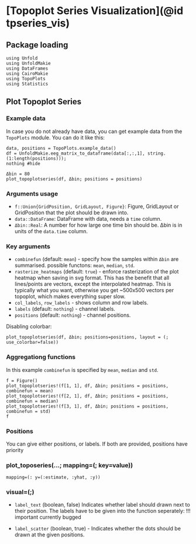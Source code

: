 # [Topoplot Series Visualization](@id tpseries_vis)


## Package loading
```@example main
using Unfold
using UnfoldMakie
using DataFrames
using CairoMakie
using TopoPlots
using Statistics
```
## Plot Topoplot Series

### Example data

In case you do not already have data, you can get example data from the `TopoPlots` module. 
You can do it like this:
```@example main
data, positions = TopoPlots.example_data()
df = UnfoldMakie.eeg_matrix_to_dataframe(data[:,:,1], string.(1:length(positions)));
nothing #hide
```

```@example main
Δbin = 80
plot_topoplotseries(df, Δbin; positions = positions)
```
### Arguments usage

- `f::Union{GridPosition, GridLayout, Figure}`: Figure, GridLayout or GridPosition that the plot should be drawn into.
- `data::DataFrame`: DataFrame with data, needs a `time` column.
- `Δbin::Real`: A number for how large one time bin should be. Δbin is in units of the `data.time` column.

### Key arguments
- `combinefun` (default: `mean`) - specify how the samples within `Δbin` are summarised.
    possible functons: `mean`, `median`, `std`. 
- `rasterize_heatmaps` (default: `true`) - enforce rasterization of the plot heatmap when saving in svg format.
    This has the benefit that all lines/points are vectors, except the interpolated heatmap. 
    This is typically what you want, otherwise you get ~500x500 vectors per topoplot, which makes everything super slow.
- `col_labels`, `row_labels` - shows column and row labels. 
- `labels` (default: `nothing`) - channel labels.
- `positions` (default: `nothing`) - channel positions.

Disabling colorbar:

```@example main
plot_topoplotseries(df, Δbin; positions=positions, layout = (; use_colorbar=false))
```

### Aggregationg functions
In this example `combinefun` is specified by `mean`, `median` and `std`. 

```@example main
f = Figure()
plot_topoplotseries!(f[1, 1], df, Δbin; positions = positions, combinefun = mean)
plot_topoplotseries!(f[2, 1], df, Δbin; positions = positions, combinefun = median)
plot_topoplotseries!(f[3, 1], df, Δbin; positions = positions, combinefun = std)
f
```

### Positions
You can give either positions, or labels. If both are provided, positions have priority

### plot_toposeries(...; mapping=(; key=value))
`mapping=(: y=(:estimate, :yhat, :y))`


### visual=(;)
- `label_text` (boolean, false) Indicates whether label should drawn next to their position.
The labels have to be given into the function seperately:
!!! important
    currently bugged

- `label_scatter` (boolean, true) - Indicates whether the dots should be drawn at the given positions.

